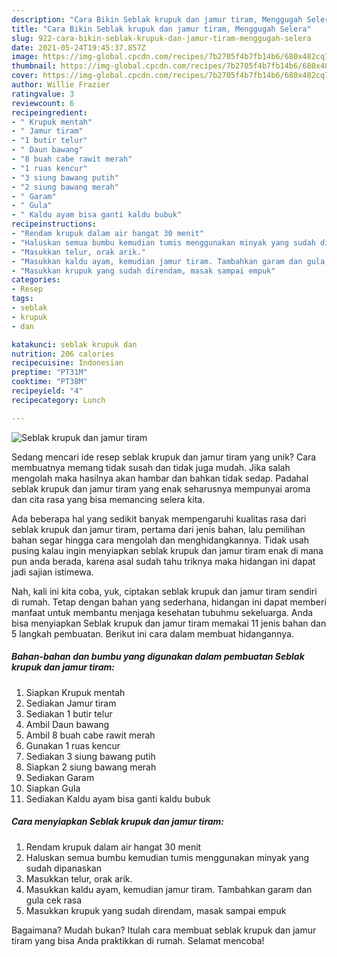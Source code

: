 ```yaml
---
description: "Cara Bikin Seblak krupuk dan jamur tiram, Menggugah Selera"
title: "Cara Bikin Seblak krupuk dan jamur tiram, Menggugah Selera"
slug: 922-cara-bikin-seblak-krupuk-dan-jamur-tiram-menggugah-selera
date: 2021-05-24T19:45:37.857Z
image: https://img-global.cpcdn.com/recipes/7b2705f4b7fb14b6/680x482cq70/seblak-krupuk-dan-jamur-tiram-foto-resep-utama.jpg
thumbnail: https://img-global.cpcdn.com/recipes/7b2705f4b7fb14b6/680x482cq70/seblak-krupuk-dan-jamur-tiram-foto-resep-utama.jpg
cover: https://img-global.cpcdn.com/recipes/7b2705f4b7fb14b6/680x482cq70/seblak-krupuk-dan-jamur-tiram-foto-resep-utama.jpg
author: Willie Frazier
ratingvalue: 3
reviewcount: 6
recipeingredient:
- " Krupuk mentah"
- " Jamur tiram"
- "1 butir telur"
- " Daun bawang"
- "8 buah cabe rawit merah"
- "1 ruas kencur"
- "3 siung bawang putih"
- "2 siung bawang merah"
- " Garam"
- " Gula"
- " Kaldu ayam bisa ganti kaldu bubuk"
recipeinstructions:
- "Rendam krupuk dalam air hangat 30 menit"
- "Haluskan semua bumbu kemudian tumis menggunakan minyak yang sudah dipanaskan"
- "Masukkan telur, orak arik."
- "Masukkan kaldu ayam, kemudian jamur tiram. Tambahkan garam dan gula cek rasa"
- "Masukkan krupuk yang sudah direndam, masak sampai empuk"
categories:
- Resep
tags:
- seblak
- krupuk
- dan

katakunci: seblak krupuk dan 
nutrition: 206 calories
recipecuisine: Indonesian
preptime: "PT31M"
cooktime: "PT38M"
recipeyield: "4"
recipecategory: Lunch

---
```



![Seblak krupuk dan jamur tiram](https://img-global.cpcdn.com/recipes/7b2705f4b7fb14b6/680x482cq70/seblak-krupuk-dan-jamur-tiram-foto-resep-utama.jpg)

Sedang mencari ide resep seblak krupuk dan jamur tiram yang unik? Cara membuatnya memang tidak susah dan tidak juga mudah. Jika salah mengolah maka hasilnya akan hambar dan bahkan tidak sedap. Padahal seblak krupuk dan jamur tiram yang enak seharusnya mempunyai aroma dan cita rasa yang bisa memancing selera kita.



Ada beberapa hal yang sedikit banyak mempengaruhi kualitas rasa dari seblak krupuk dan jamur tiram, pertama dari jenis bahan, lalu pemilihan bahan segar hingga cara mengolah dan menghidangkannya. Tidak usah pusing kalau ingin menyiapkan seblak krupuk dan jamur tiram enak di mana pun anda berada, karena asal sudah tahu triknya maka hidangan ini dapat jadi sajian istimewa.


Nah, kali ini kita coba, yuk, ciptakan seblak krupuk dan jamur tiram sendiri di rumah. Tetap dengan bahan yang sederhana, hidangan ini dapat memberi manfaat untuk membantu menjaga kesehatan tubuhmu sekeluarga. Anda bisa menyiapkan Seblak krupuk dan jamur tiram memakai 11 jenis bahan dan 5 langkah pembuatan. Berikut ini cara dalam membuat hidangannya.

<!--inarticleads1-->

##### Bahan-bahan dan bumbu yang digunakan dalam pembuatan Seblak krupuk dan jamur tiram:

1. Siapkan  Krupuk mentah
1. Sediakan  Jamur tiram
1. Sediakan 1 butir telur
1. Ambil  Daun bawang
1. Ambil 8 buah cabe rawit merah
1. Gunakan 1 ruas kencur
1. Sediakan 3 siung bawang putih
1. Siapkan 2 siung bawang merah
1. Sediakan  Garam
1. Siapkan  Gula
1. Sediakan  Kaldu ayam bisa ganti kaldu bubuk




<!--inarticleads2-->

##### Cara menyiapkan Seblak krupuk dan jamur tiram:

1. Rendam krupuk dalam air hangat 30 menit
1. Haluskan semua bumbu kemudian tumis menggunakan minyak yang sudah dipanaskan
1. Masukkan telur, orak arik.
1. Masukkan kaldu ayam, kemudian jamur tiram. Tambahkan garam dan gula cek rasa
1. Masukkan krupuk yang sudah direndam, masak sampai empuk




Bagaimana? Mudah bukan? Itulah cara membuat seblak krupuk dan jamur tiram yang bisa Anda praktikkan di rumah. Selamat mencoba!
